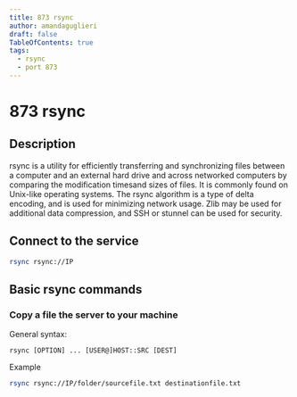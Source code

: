 ```yaml
---
title: 873 rsync
author: amandaguglieri
draft: false
TableOfContents: true
tags:
  - rsync
  - port 873
---
```


# 873 rsync

## Description

rsync is a utility for efficiently transferring and synchronizing files between a computer and an external hard drive and across networked computers by comparing the modification timesand sizes of files. It is commonly found on Unix-like operating systems. The rsync algorithm is a type of delta encoding, and is used for minimizing network usage. Zlib may be used for additional data compression, and SSH or stunnel can be used for security.

## Connect to the service

```bash
rsync rsync://IP
```

## Basic rsync commands

### Copy a file the server to your machine

General syntax:

```
rsync [OPTION] ... [USER@]HOST::SRC [DEST]
```

Example

```bash
rsync rsync://IP/folder/sourcefile.txt destinationfile.txt    
```

